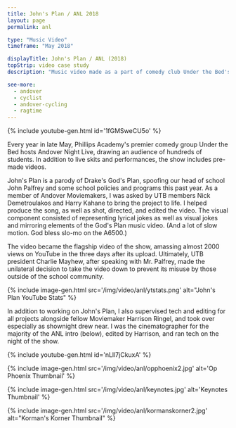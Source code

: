 ```yaml
---
title: John's Plan / ANL 2018
layout: page
permalink: anl

type: "Music Video"
timeframe: "May 2018"

displayTitle: John's Plan / ANL (2018)
topStrip: video case study
description: "Music video made as a part of comedy club Under the Bed's annual Andover Night Live show."

see-more:
  - andover
  - cyclist
  - andover-cycling
  - ragtime
---
```


{% include youtube-gen.html id='1fGMSweCU5o' %}

Every year in late May, Phillips Academy's premier comedy group Under the Bed hosts Andover Night Live, drawing an audience of hundreds of students. In addition to live skits and performances, the show includes pre-made videos.

John's Plan is a parody of Drake's God's Plan, spoofing our head of school John Palfrey and some school policies and programs this past year. As a member of Andover Moviemakers, I was asked by UTB members Nick Demetroulakos and Harry Kahane to bring the project to life. I helped produce the song, as well as shot, directed, and edited the video. The visual component consisted of representing lyrical jokes as well as visual jokes and mirroring elements of the God's Plan music video. (And a lot of slow motion. God bless slo-mo on the A6500.)

The video became the flagship video of the show, amassing almost 2000 views on YouTube in the three days after its upload. Ultimately, UTB president Charlie Mayhew, after speaking with Mr. Palfrey, made the unilateral decision to take the video down to prevent its misuse by those outside of the school community.

{% include image-gen.html src='/img/video/anl/ytstats.png' alt="John's Plan YouTube Stats" %}

In addition to working on John's Plan, I also supervised tech and editing for all projects alongside fellow Moviemaker Harrison Ringel, and took over especially as shownight drew near. I was the cinematographer for the majority of the ANL intro (below), edited by Harrison, and ran tech on the night of the show.

{% include youtube-gen.html id='nLll7jCkuxA' %}

{% include image-gen.html src='/img/video/anl/opphoenix2.jpg' alt='Op Phoenix Thumbnail' %}

{% include image-gen.html src='/img/video/anl/keynotes.jpg' alt='Keynotes Thumbnail' %}

{% include image-gen.html src='/img/video/anl/kormanskorner2.jpg' alt="Korman's Korner Thumbnail" %}

